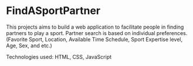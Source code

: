 # FindASportPartner
 
This projects aims to build a web application to facilitate people in finding partners to play a sport. Partner search is based on individual preferences. (Favorite Sport, Location, Available Time Schedule, Sport Expertise level, Age, Sex, and etc.)

Technologies used: HTML, CSS, JavaScript
